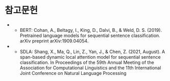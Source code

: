 # 참고문헌

- - BERT: Cohan, A., Beltagy, I., King, D., Dalvi, B., & Weld, D. S. (2019). Pretrained language models for sequential sentence classification. arXiv preprint arXiv:1909.04054.
- - SDLA: Shang, X., Ma, Q., Lin, Z., Yan, J., & Chen, Z. (2021, August). A span-based dynamic local attention model for sequential sentence classification. In Proceedings of the 59th Annual Meeting of the Association for Computational Linguistics and the 11th International Joint Conference on Natural Language Processing
  
